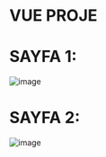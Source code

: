 # VUE PROJE 
# SAYFA 1: 

![image](https://github.com/huseyinicten/bitrme2/assets/115720201/4e86853c-dffd-42c4-abcb-ecfbffdc85ae)

# SAYFA 2:
![image](https://github.com/huseyinicten/bitrme2/assets/115720201/ff584a80-8c7f-41c4-af91-3548e4f74818)

